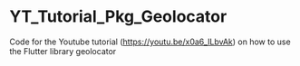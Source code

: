 # YT_Tutorial_Pkg_Geolocator
Code for the Youtube tutorial (https://youtu.be/x0a6_ILbvAk) on how to use the Flutter library geolocator
